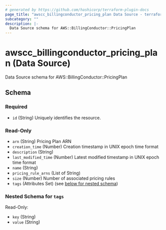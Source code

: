 ```yaml
---
# generated by https://github.com/hashicorp/terraform-plugin-docs
page_title: "awscc_billingconductor_pricing_plan Data Source - terraform-provider-awscc"
subcategory: ""
description: |-
  Data Source schema for AWS::BillingConductor::PricingPlan
---
```


# awscc_billingconductor_pricing_plan (Data Source)

Data Source schema for AWS::BillingConductor::PricingPlan



<!-- schema generated by tfplugindocs -->
## Schema

### Required

- `id` (String) Uniquely identifies the resource.

### Read-Only

- `arn` (String) Pricing Plan ARN
- `creation_time` (Number) Creation timestamp in UNIX epoch time format
- `description` (String)
- `last_modified_time` (Number) Latest modified timestamp in UNIX epoch time format
- `name` (String)
- `pricing_rule_arns` (List of String)
- `size` (Number) Number of associated pricing rules
- `tags` (Attributes Set) (see [below for nested schema](#nestedatt--tags))

<a id="nestedatt--tags"></a>
### Nested Schema for `tags`

Read-Only:

- `key` (String)
- `value` (String)
